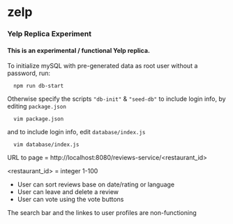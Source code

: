 # zelp
### Yelp Replica Experiment

#### This is an experimental / functional Yelp replica.

To initialize mySQL with pre-generated data as root user without a password, run:
```
  npm run db-start
```
Otherwise specify the scripts `"db-init"` & `"seed-db"` to include login info, by editing `package.json`
``` 
  vim package.json 
```
and to include login info, edit `database/index.js`
```
  vim database/index.js
```  
  
URL to page = http://localhost:8080/reviews-service/<restaurant_id>

<restaurant_id> = integer 1-100 

* User can sort reviews base on date/rating or language
* User can leave and delete a review 
* User can vote using the vote buttons

The search bar and the linkes to user profiles are non-functioning

